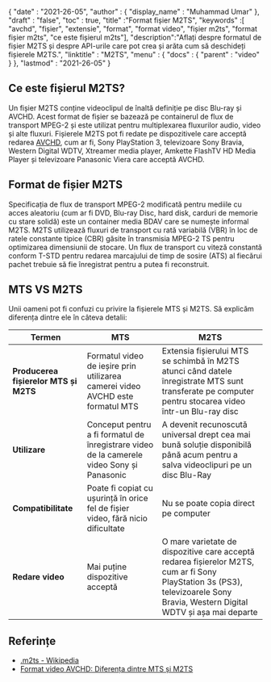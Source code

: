 {
  "date" : "2021-26-05",
  "author" : {
    "display_name" : "Muhammad Umar"
},
  "draft" : "false",
  "toc" : true,
  "title" :"Format fișier M2TS",
  "keywords" :[ "avchd", "fișier", "extensie", "format", "format video", "fișier m2ts", "format fișier m2ts", "ce este fișierul m2ts"],
  "description":"Aflați despre formatul de fișier M2TS și despre API-urile care pot crea și arăta cum să deschideți fișierele M2TS.",
  "linktitle" : "M2TS",
  "menu" : {
    "docs" : {
      "parent" : "video"
}
},
  "lastmod" : "2021-26-05"
}

## Ce este fișierul M2TS? ##

Un fișier M2TS conține videoclipul de înaltă definiție pe disc Blu-ray și AVCHD. Acest format de fișier se bazează pe containerul de flux de transport MPEG-2 și este utilizat pentru multiplexarea fluxurilor audio, video și alte fluxuri. Fișierele M2TS pot fi redate pe dispozitivele care acceptă redarea [AVCHD](/ro/video/avchd/), cum ar fi, Sony PlayStation 3, televizoare Sony Bravia, Western Digital WDTV, Xtreamer media player, Amkette FlashTV HD Media Player și televizoare Panasonic Viera care acceptă AVCHD.

## Format de fișier M2TS
Specificația de flux de transport MPEG-2 modificată pentru mediile cu acces aleatoriu (cum ar fi DVD, Blu-ray Disc, hard disk, carduri de memorie cu stare solidă) este un container media BDAV care se numește informal M2TS. M2TS utilizează fluxuri de transport cu rată variabilă (VBR) în loc de ratele constante tipice (CBR) găsite în transmisia MPEG-2 TS pentru optimizarea dimensiunii de stocare. Un flux de transport cu viteză constantă conform T-STD pentru redarea marcajului de timp de sosire (ATS) al fiecărui pachet trebuie să fie înregistrat pentru a putea fi reconstruit.

## MTS VS M2TS
Unii oameni pot fi confuzi cu privire la fișierele MTS și M2TS. Să explicăm diferența dintre ele în câteva detalii:

|Termen|MTS|M2TS|
---|---|---|
|**Producerea fișierelor MTS și M2TS**|Formatul video de ieșire prin utilizarea camerei video AVCHD este formatul MTS|Extensia fișierului MTS se schimbă în M2TS atunci când datele înregistrate MTS sunt transferate pe computer pentru stocarea video într-un Blu-ray disc|
|**Utilizare**|Conceput pentru a fi formatul de înregistrare video de la camerele video Sony și Panasonic|A devenit recunoscută universal drept cea mai bună soluție disponibilă până acum pentru a salva videoclipuri pe un disc Blu-Ray|
|**Compatibilitate**| Poate fi copiat cu ușurință în orice fel de fișier video, fără nicio dificultate|Nu se poate copia direct pe computer|
|**Redare video**| Mai puține dispozitive acceptă| O mare varietate de dispozitive care acceptă redarea fișierelor M2TS, cum ar fi Sony PlayStation 3s (PS3), televizoarele Sony Bravia, Western Digital WDTV și așa mai departe |

## Referințe ##

- [.m2ts - Wikipedia](https://en.wikipedia.org/wiki/.m2ts)
- [Format video AVCHD: Diferența dintre MTS și M2TS](https://www.videosolo.com/tutorials/mts-vs-m2ts.html)




